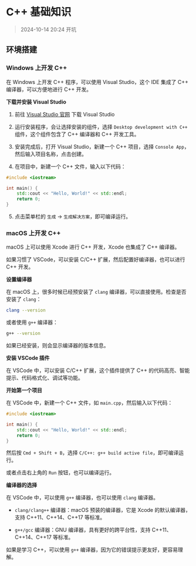 # C++ 基础知识

> 2024-10-14 20:24 开坑

## 环境搭建

### Windows 上开发 C++

在 Windows 上开发 C++ 程序，可以使用 Visual Studio，这个 IDE 集成了 C++ 编译器，可以方便地进行 C++ 开发。

**下载并安装 Visual Studio**

1. 前往 [Visual Studio 官网](https://visualstudio.microsoft.com/) 下载 Visual Studio

2. 运行安装程序，会让选择安装的组件，选择 `Desktop development with C++` 组件，这个组件包含了 C++ 编译器和 C++ 开发工具。

3. 安装完成后，打开 Visual Studio，新建一个 C++ 项目，选择 `Console App`，然后输入项目名称，点击创建。

4. 在项目中，新建一个 C++ 文件，输入以下代码：

```cpp
#include <iostream>

int main() {
    std::cout << "Hello, World!" << std::endl;
    return 0;
}
```

5. 点击菜单栏的 `生成` -> `生成解决方案`，即可编译运行。

### macOS 上开发 C++

macOS 上可以使用 Xcode 进行 C++ 开发，Xcode 也集成了 C++ 编译器。

如果习惯了 VSCode，可以安装 C/C++ 扩展，然后配置好编译器，也可以进行 C++ 开发。

**设置编译器**

在 macOS 上，很多时候已经预安装了 `clang` 编译器，可以直接使用。检查是否安装了 `clang`：

```bash
clang --version
```

或者使用 `g++` 编译器：

```bash
g++ --version
```

如果已经安装，则会显示编译器的版本信息。

**安装 VSCode 插件**

在 VSCode 中，可以安装 C/C++ 扩展，这个插件提供了 C++ 的代码高亮、智能提示、代码格式化、调试等功能。

**开始第一个项目**

在 VSCode 中，新建一个 C++ 文件，如 `main.cpp`，然后输入以下代码：

```cpp
#include <iostream>

int main() {
    std::cout << "Hello, World!" << std::endl;
    return 0;
}
```

然后按 `Cmd + Shift + B`，选择 `C/C++: g++ build active file`，即可编译运行。

或者点击右上角的 `Run` 按钮，也可以编译运行。

**编译器的选择**

在 VSCode 中，可以使用 `g++` 编译器，也可以使用 `clang` 编译器。

- `clang/clang++` 编译器：macOS 预装的编译器，它是 Xcode 的默认编译器，支持 C++11、C++14、C++17 等标准。

- `g++/gcc` 编译器：GNU 编译器，具有更好的跨平台性，支持 C++11、C++14、C++17 等标准。

如果是学习 C++，可以使用 `g++` 编译器，因为它的错误提示更友好，更容易理解。
